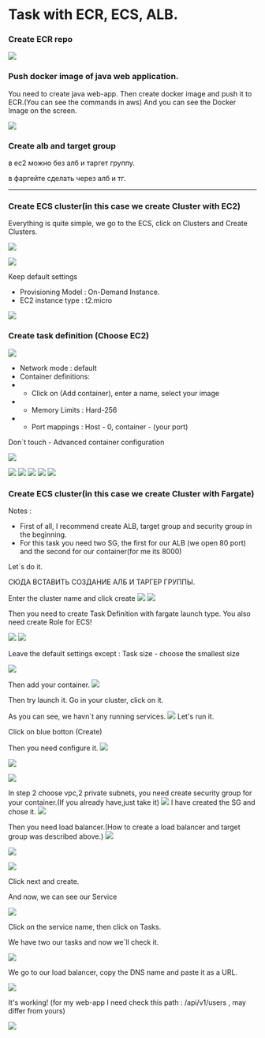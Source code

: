 # Task with ECR, ECS, ALB.

### Create ECR repo

![](pictures/ecr-create-repo.png)

### Push docker image of java web application.

You need to create java web-app.
Then create docker image and push it to ECR.(You can see the commands in aws)
And you can see the Docker Image on the screen.

![](pictures/ecr-push-commands.png)

### Create alb and target group

в ес2 можно без алб и таргет группу.

в фаргейте сделать через алб и тг.

--------

### Create ECS cluster(in this case we create Cluster with EC2)

Everything is quite simple, we go to the ECS, click on Clusters and Create Clusters.

![](pictures/create-cluster.png)

![](pictures/create-cluster-linux.png)

Keep default settings

- Provisioning Model : On-Demand Instance.
- EC2 instance type : t2.micro

![](pictures/created-cluster.png)

### Create task definition (Choose EC2)

![](pictures/create-taskdefinition.png)

- Network mode : default
- Container definitions:
- - Click on (Add container), enter a name, select your image
- - Memory Limits : Hard-256
- - Port mappings : Host - 0, container - (your port)

Don`t touch - Advanced container configuration

![](pictures/taskdefinition-settings.png)







![](pictures/.png)
![](pictures/.png)
![](pictures/.png)
![](pictures/.png)
![](pictures/.png)


### Create ECS cluster(in this case we create Cluster with Fargate)

Notes : 
- First of all, I recommend create ALB, target group and security group in the beginning.
- For this task you need two SG, the first for our ALB (we open 80 port) and the second for our container(for me its 8000)

Let`s do it.

СЮДА ВСТАВИТЬ СОЗДАНИЕ АЛБ И ТАРГЕР ГРУППЫ.

Enter the cluster name and click create
![](pictures/create-fargate-cluster.png)
![](pictures/create-fargate-cluster1.png)

Then you need to create Task Definition with fargate launch type.
You also need create Role for ECS!

![](pictures/create-fargate-taskdefinition.png)
![](pictures/create-task-def.png)

Leave the default settings except :
Task size - choose the smallest size

![](pictures/task-size.png)

Then add your container.
![](pictures/add-container.png)

Then try launch it.
Go in your cluster, click on it.

As you can see, we havn`t any running services.
![](pictures/running-cluster.png)
Let's run it.

Click on blue botton (Create)

Then you need configure it.
![](pictures/service-run-1.png)

![](pictures/service-run-2.png)

![](pictures/service-run-3.png)


In step 2 choose vpc,2 private subnets, you need create security group for your container.(If you already have,just take it)
![](pictures/service-run-4.png)
I have created the SG and chose it.
![](pictures/service-run-5.png)

Then you need load balancer.(How to create a load balancer and target group was described above.)
![](pictures/service-run-6.png)

![](pictures/service-run-7.png)

![](pictures/service-run-8.png)

Click next and create.

And now, we can see our Service

![](pictures/service-run-9.png)

Click on the service name, then click on Tasks.

We have two our tasks and now we`ll check it.

![](pictures/service-run-10.png)

We go to our load balancer, copy the DNS name and paste it as a URL.

![](pictures/service-run-11.png)

It's working! (for my web-app I need check this path : /api/v1/users , may differ from yours)

![](pictures/service-run-12.png)